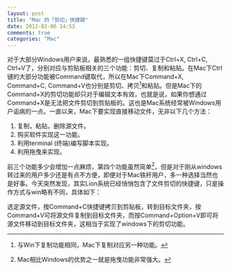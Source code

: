 ```yaml
---
layout: post
title: "Mac 的「剪切」快捷键"
date: 2012-02-06 14:53
comments: true
categories: "Mac"
---
```


对于大部分Windows用户来说，最熟悉的一组快捷键莫过于Ctrl+X, Ctrl+C, Ctrl+V了，分别对应与剪贴板相关的三个功能：剪切、复制和粘贴。在Mac下Ctrl键的大部分功能被Command键取代，所以在Mac下Command+X, Command+C, Command+V也分别是剪切、拷贝[^1]和粘贴。但是Mac下的Command+X的剪切功能却只对于编辑文本有效，也就是说，如果你想通过Command+X是无法把文件剪切到剪贴板的。这也是Mac系统经常被Windows用户诟病的一点。一直以来，Mac下要实现直接移动文件，无非以下几个方法：

1. 复制，粘贴，删除源文件。
2. 购买软件实现这一功能。
3. 利用terminal (终端)编写脚本实现。
4. 利用拖曳来实现。

前三个功能多少会增加一点麻烦，第四个功能虽然简单[^2]，但是对于刚从windows转过来的用户多少还是有点不方便，即便对于Mac铁杆用户，多一种选择当然也是好事。今天突然发现，其实Lion系统已经悄悄包含了文件剪切的快捷键，只是操作方式与win略有不同，具体如下：

选定源文件，按Command+C快捷键拷贝到剪贴板，转到目标文件夹，按Command+V可将源文件复制到目标文件夹，而按Command+Option+V即可将源文件移动到目标文件夹，这相当于实现了windows下的剪切功能。

[^1]: 与Win下复制功能相同，Mac下复制对应另一种功能。
[^2]: Mac相比Windows的优势之一就是拖曳功能非常强大。